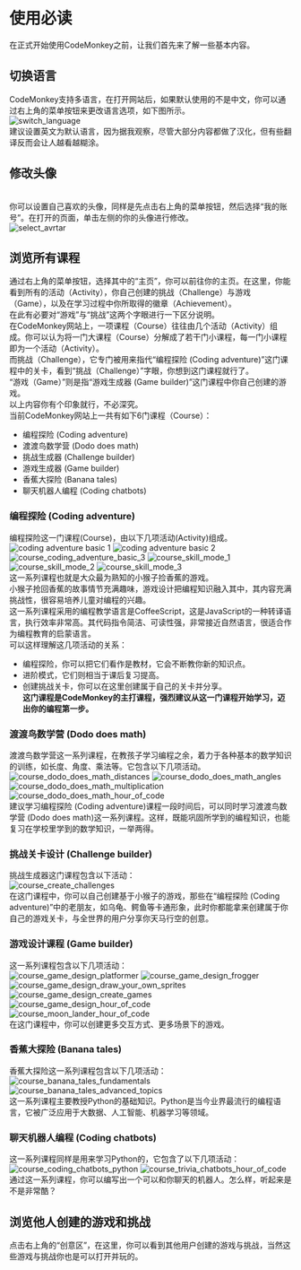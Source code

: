 # 使用必读 #
在正式开始使用CodeMonkey之前，让我们首先来了解一些基本内容。<br>
## 切换语言 ##
CodeMonkey支持多语言，在打开网站后，如果默认使用的不是中文，你可以通过右上角的菜单按钮来更改语言选项，如下图所示。<br>
![switch_language](https://github.com/icuic/cm/raw/master/image/switch_language.png "切换语言")
<br>建议设置英文为默认语言，因为据我观察，尽管大部分内容都做了汉化，但有些翻译反而会让人越看越糊涂。<br>
## 修改头像 ##
<br>你可以设置自己喜欢的头像，同样是先点击右上角的菜单按钮，然后选择“我的账号”。在打开的页面，单击左侧的你的头像进行修改。<br>
![select_avrtar](https://github.com/icuic/cm/blob/master/image/select_avrtar.png "修改头像")
## 浏览所有课程 ##
通过右上角的菜单按钮，选择其中的“主页”，你可以前往你的主页。在这里，你能看到所有的活动（Activity），你自己创建的挑战（Challenge）与游戏（Game），以及在学习过程中你所取得的徽章（Achievement）。<br>
在此有必要对“游戏”与“挑战”这两个字眼进行一下区分说明。<br>
在CodeMonkey网站上，一项课程（Course）往往由几个活动（Activity）组成。你可以认为将一门大课程（Course）分解成了若干门小课程，每一门小课程即为一个活动（Activity）。<br>
而挑战（Challenge），它专门被用来指代“编程探险 (Coding adventure)”这门课程中的关卡，看到“挑战（Challenge）”字眼，你想到这门课程就行了。<br>
“游戏（Game）”则是指“游戏生成器 (Game builder)”这门课程中你自己创建的游戏。<br>
以上内容你有个印象就行，不必深究。<br>
当前CodeMonkey网站上一共有如下6门课程（Course）：<br>
* 编程探险 (Coding adventure)
* 渡渡鸟数学营 (Dodo does math)
* 挑战生成器 (Challenge builder)
* 游戏生成器 (Game builder)
* 香蕉大探险 (Banana tales)
* 聊天机器人编程 (Coding chatbots)
### 编程探险 (Coding adventure)
编程探险这一门课程(Course)，由以下几项活动(Activity)组成。<br>
![coding adventure basic 1](image/course_coding_adventure_basic_1.png) ![coding adventure basic 2](image/course_coding_adventure_basic_2.png) ![course_coding_adventure_basic_3](image/course_coding_adventure_basic_3.png) ![course_skill_mode_1](image/course_skill_mode_1.png) ![course_skill_mode_2](image/course_skill_mode_2.png) ![course_skill_mode_3](image/course_skill_mode_3.png) <br>
这一系列课程也就是大众最为熟知的小猴子捡香蕉的游戏。<br>
小猴子抢回香蕉的故事情节充满趣味，游戏设计把编程知识融入其中，其内容充满挑战性，很容易培养儿童对编程的兴趣。<br>
这一系列课程采用的编程教学语言是CoffeeScript，这是JavaScript的一种转译语言，执行效率非常高。其代码指令简洁、可读性强，非常接近自然语言，很适合作为编程教育的启蒙语言。<br>
可以这样理解这几项活动的关系：<br>
* 编程探险，你可以把它们看作是教材，它会不断教你新的知识点。<br>
* 进阶模式，它们则相当于课后复习提高。<br>
* 创建挑战关卡，你可以在这里创建属于自己的关卡并分享。<br>
**这门课程是CodeMonkey的主打课程，强烈建议从这一门课程开始学习，迈出你的编程第一步。<br>**
### 渡渡鸟数学营 (Dodo does math) ###
渡渡鸟数学营这一系列课程，在教孩子学习编程之余，着力于各种基本的数学知识的训练，如长度、角度、乘法等。它包含以下几项活动。<br>
![course_dodo_does_math_distances](image/course_dodo_does_math_distances.png) ![course_dodo_does_math_angles](image/course_dodo_does_math_angles.png) ![course_dodo_does_math_multiplication](image/course_dodo_does_math_multiplication.png) ![course_dodo_does_math_hour_of_code](image/course_dodo_does_math_hour_of_code.png)<br>
建议学习编程探险 (Coding adventure)课程一段时间后，可以同时学习渡渡鸟数学营 (Dodo does math)这一系列课程。这样，既能巩固所学到的编程知识，也能复习在学校里学到的数学知识，一举两得。<br>
### 挑战关卡设计 (Challenge builder) ###
挑战生成器这门课程包含以下活动：<br>
![course_create_challenges](image/course_create_challenges.png)<br>
在这门课程中，你可以自己创建基于小猴子的游戏，那些在“编程探险 (Coding adventure)”中的老朋友，如乌龟、鳄鱼等卡通形象，此时你都能拿来创建属于你自己的游戏关卡，与全世界的用户分享你天马行空的创意。<br>
### 游戏设计课程 (Game builder) ###
这一系列课程包含以下几项活动：<br>
![course_game_design_platformer](image/course_game_design_platformer.png) ![course_game_design_frogger](image/course_game_design_frogger.png)  ![course_game_design_draw_your_own_sprites](image/course_game_design_draw_your_own_sprites.png)  ![course_game_design_create_games](image/course_game_design_create_games.png)  ![course_game_design_hour_of_code](image/course_game_design_hour_of_code.png) ![course_moon_lander_hour_of_code](image/course_moon_lander_hour_of_code.png)<br>
在这门课程中，你可以创建更多交互方式、更多场景下的游戏。<br>
### 香蕉大探险 (Banana tales) ###
香蕉大探险这一系列课程包含以下几项活动：<br>
![course_banana_tales_fundamentals](image/course_banana_tales_fundamentals.png) ![course_banana_tales_advanced_topics](image/course_banana_tales_advanced_topics.png)<br>
这一系列课程主要教授Python的基础知识。Python是当今业界最流行的编程语言，它被广泛应用于大数据、人工智能、机器学习等领域。<br>
### 聊天机器人编程 (Coding chatbots) ###
这一系列课程同样是用来学习Python的，它包含了以下几项活动：<br>
![course_coding_chatbots_python](image/course_coding_chatbots_python.png) ![course_trivia_chatbots_hour_of_code](image/course_trivia_chatbots_hour_of_code.png)<br>
通过这一系列课程，你可以编写出一个可以和你聊天的机器人。怎么样，听起来是不是非常酷？<br>
## 浏览他人创建的游戏和挑战 ##
点击右上角的“创意区”，在这里，你可以看到其他用户创建的游戏与挑战，当然这些游戏与挑战你也是可以打开并玩的。
